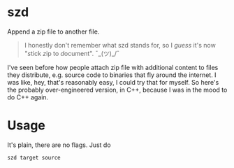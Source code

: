 # szd
Append a zip file to another file.

> I honestly don't remember what szd stands for, so I *guess* it's now "*s*tick *z*ip to *d*ocument". ¯\_(ツ)_/¯

I've seen before how people attach zip file with additional content to files they distribute,
e.g. source code to binaries that fly around the internet.
I was like, hey, that's reasonably easy, I could try that for myself.
So here's the probably over-engineered version, in C++, because I was in the mood to do C++ again.

# Usage
It's plain, there are no flags. Just do
```
szd target source
```
